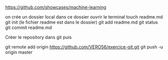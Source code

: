 https://github.com/showcases/machine-learning

on crée un dossier local
dans ce dossier ouvrir le terminal
touch readme.md
git init (le fichier readme est dans le dossier)
git add readme.md
git status
git commit readme.md

Créer le repository dans git puis

git remote add origin https://github.com/VERO56/exercice-git.git
git push -u origin master

